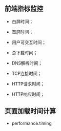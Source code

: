 ## 前端指标监控

* 白屏时间；

* 首屏时间；

* 用户可交互时间；

* 总下载时间；

* DNS解析时间；

* TCP连接时间；

* HTTP请求时间；

* HTTP响应时间；

## 页面加载时间计算

* performance.timing
